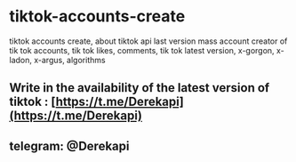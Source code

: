 # tiktok-accounts-create
  tiktok accounts create, about  tiktok api last version mass account creator of tik tok accounts, tik tok likes, comments, tik tok latest version, x-gorgon, x-ladon, x-argus, algorithms



## Write in the availability of the latest version of tiktok : [https://t.me/Derekapi](https://t.me/Derekapi)
## telegram: @Derekapi
